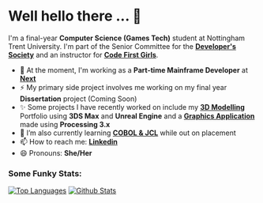 # Well hello there ... 👋
I'm a final-year **Computer Science (Games Tech)** student at Nottingham Trent University. I'm part of the Senior Committee for the [**Developer's Society**](https://github.com/NTUDevSoc) and an instructor for [**Code First Girls**](https://codefirstgirls.org.uk/).

- 🔭 At the moment, I'm working as a **Part-time Mainframe Developer** at [**Next**](https://www.next.co.uk/)
- ⚡ My primary side project involves me working on my final year **Dissertation** project (Coming Soon)
- ✨ Some projects I have recently worked on include my **[3D Modelling](https://github.com/Hannah-Ashna/3D-Modelling-Portfolio)** Portfolio using **3DS Max** and **Unreal Engine** and a **[Graphics Application](https://github.com/Hannah-Ashna/Graphics-Application)** made using **Processing 3.x**
- 🌱 I’m also currently learning [**COBOL & JCL**](https://github.com/Hannah-Ashna/COBOL-Exercises) while out on placement
- 📫 How to reach me: [**Linkedin**](https://www.linkedin.com/in/hannah-ashna-jacob/)
- 😄 Pronouns: **She/Her**

 
### Some Funky Stats:
[![Top Languages](https://github-readme-stats.vercel.app/api/top-langs/?username=hannah-ashna&show_icons=true&hide_border=true&theme=vision-friendly-dark&langs_count=8&hide=ShaderLab,HLSL,ASP.NET,JavaScript,D,Makefile,QMake,C,Kotlin&layout=compact&custom_title=Top%20Languages)](https://github.com/anuraghazra/github-readme-stats) [![Github Stats](https://github-readme-stats.vercel.app/api?username=hannah-ashna&show_icons=true&hide_rank=true&include_all_commits=true&count_private=true&theme=vision-friendly-dark&hide_border=true&custom_title=Github%20Stats&line_height=24.75)](https://github.com/anuraghazra/github-readme-stats)

<!--
**Hannah-Ashna/Hannah-Ashna** is a ✨ _special_ ✨ repository because its `README.md` (this file) appears on your GitHub profile.
Here are some ideas to get you started:
- 👯 I’m looking to collaborate on ...
- 🤔 I’m looking for help with ...
-  Fun fact:
-->
